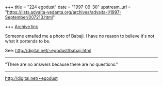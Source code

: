 +++
title = "224 egodust"
date = "1997-09-30"
upstream_url = "https://lists.advaita-vedanta.org/archives/advaita-l/1997-September/007213.html"

+++
[Archive link](https://lists.advaita-vedanta.org/archives/advaita-l/1997-September/007213.html)

Someone emailed me a photo of Babaji.  I have no reason to believe it's
not what it portends to be.

See: http://digital.net/~egodust/babaji.html

_______________________

"There are no answers
       because
there are no questions."
_______________________

http://digital.net/~egodust


